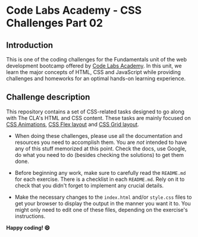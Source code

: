 # Code Labs Academy - CSS Challenges Part 02

## Introduction

This is one of the coding challenges for the Fundamentals unit of the web development bootcamp offered by [Code Labs Academy](https://codelabsacademy.com/). In this unit, we learn the major concepts of HTML, CSS and JavaScript while providing challenges and homeworks for an optimal hands-on learning experience.

## Challenge description

This repository contains a set of CSS-related tasks designed to go along with The CLA's HTML and CSS content. These tasks are mainly focused on [CSS Animations](./foundations/), [CSS Flex layout](./box-model/) and [CSS Grid layout](./box-model/).

- When doing these challenges, please use all the documentation and resources you need to accomplish them. You are _not_ intended to have any of this stuff memorized at this point. Check the docs, use Google, do what you need to do (besides checking the solutions) to get them done.

- Before beginning any work, make sure to carefully read the `README.md` for each exercise. There is a checklist in each `README.md`. Rely on it to check that you didn't forget to implement any crucial details.

- Make the necessary changes to the `index.html` and/or `style.css` files to get your browser to display the output in the manner you want it to. You might only need to edit one of these files, depending on the exercise's instructions.

**Happy coding! 😄**

